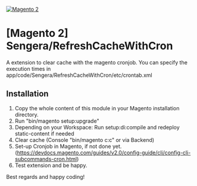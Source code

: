 [![Magento 2](https://img.shields.io/badge/Magento2-yes-green.svg)](https://github.com/mSengera/Magento-2-Clear-Cache-with-Cronjob)

# [Magento 2] Sengera/RefreshCacheWithCron
A extension to clear cache with the magento cronjob.
You can specify the execution times in app/code/Sengera/RefreshCacheWithCron/etc/crontab.xml

Installation
------------

1. Copy the whole content of this module in your Magento installation directory.
2. Run "bin/magento setup:upgrade"
3. Depending on your Workspace: Run setup:di:compile and redeploy static-content if needed
4. Clear cache (Console "bin/magento c:c" or via Backend)
5. Set-up Cronjob in Magento, if not done yet. (https://devdocs.magento.com/guides/v2.0/config-guide/cli/config-cli-subcommands-cron.html)
6. Test extension and be happy.

Best regards and happy coding!
